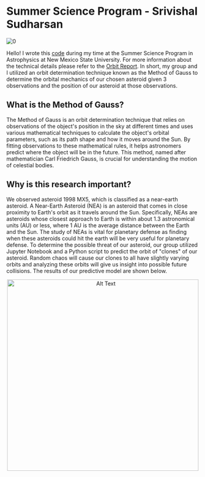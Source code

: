 # Summer Science Program - Srivishal Sudharsan



![0](https://github.com/Sridotcom/Method_of_Gauss/assets/66920443/0791a971-4538-49bb-ab6d-7e1dbc043c73)

Hello! I wrote this [code](https://github.com/Sridotcom/Summer-Science-Program-Research/blob/f172be3e3ce634de08416c2f20c158931e04efa8/method_of_gauss.py) during my time at the Summer Science Program in Astrophysics at New Mexico State University. For more information about the technical details please refer to the [Orbit Report](https://github.com/Sridotcom/Method_of_Gauss/blob/7fb87df81e02f0775e7f534a1a8cdf380b190f9e/Copy%20of%20SSP%20Orbit%20Report%20(2).pdf). In short, my group and I utilized an orbit determination technique known as the Method of Gauss to determine the orbital mechanics of our chosen asteroid given 3 observations and the position of our asteroid at those observations. 

## What is the Method of Gauss?
The Method of Gauss is an orbit determination technique that relies on  observations of the object's position in the sky at different times and uses various mathematical techniques to calculate the object's orbital parameters, such as its path shape and how it moves around the Sun. By fitting observations to these mathematical rules, it helps astronomers predict where the object will be in the future. This method, named after mathematician Carl Friedrich Gauss, is crucial for understanding the motion of celestial bodies.


## Why is this research important?
We observed asteroid 1998 MX5, which is classified as a near-earth asteroid. A Near-Earth Asteroid (NEA) is an asteroid that comes in close proximity to Earth's orbit as it travels around the Sun. Specifically, NEAs are asteroids whose closest approach to Earth is within about 1.3 astronomical units (AU) or less, where 1 AU is the average distance between the Earth and the Sun. The study of NEAs is vital for planetary defense as finding when these asteroids could hit the earth will be very useful for planetary defense. To determine the possible threat of our asteroid, our group utilized Jupyter Notebook and a Python script to predict the orbit of  "clones" of our asteroid. Random chaos will cause our clones to all have slightly varying orbits and analyzing these orbits will give us insight into possible future collisions. The results of our predictive model are shown below. 

<div align="center">
  <img width = "500" src="https://github.com/Sridotcom/Summer-Science-Program-Research/assets/66920443/eb9f1c14-eff1-4945-855a-27794bd918b5" alt="Alt Text" class="center">
</div>








